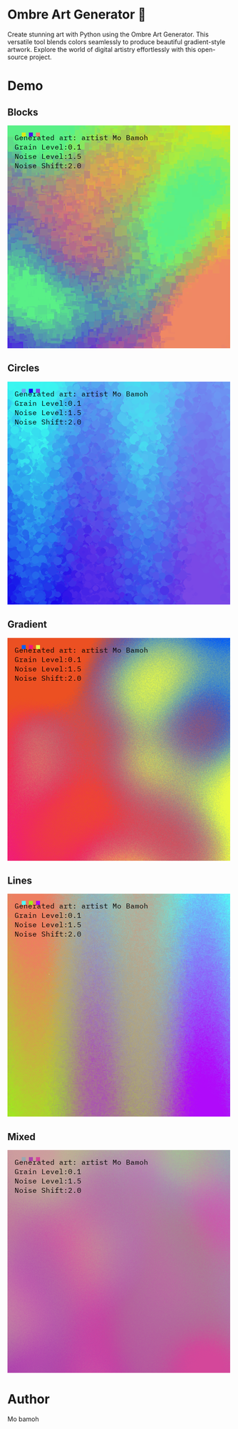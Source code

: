 # Ombre Art Generator 🎨

Create stunning art with Python using the Ombre Art Generator. This versatile tool blends colors seamlessly to produce beautiful gradient-style artwork. Explore the world of digital artistry effortlessly with this open-source project.

# Demo
## Blocks
![blocks-3](art_output/blocks-3.png)
## Circles
![cicles-1](art_output/cicles-1.png)
## Gradient
![grad-3](art_output/grad-3.png)
## Lines
![lines-2](art_output/lines-2.png)
## Mixed
![mix](art_output/mix.png)

# Author
Mo bamoh